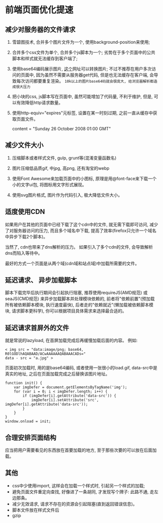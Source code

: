 # 前端页面优化提速

## 减少对服务器的文件请求

1. 雪碧图技术, 合并多个图片文件为一个, 使用background-position来使用; 

2. 合并多个css文件为单个, 合并多个js脚本为一个; 劣势在于多个页面中的公共脚本和样式就无法缓存到客户端了; 

3. 使用base64编码展示图片, [这个](https://varvy.com/tools/base64/)网址可以转换图片; 不过不推荐在用户多次访问的页面中, 因为虽然不需要从服务器get代码, 但是也无法缓存在客户端, 会导致每次访问都要重复渲染。 `10k以上的图片base64码就会很庞大, 给浏览器解析都造成很大压力` 

4. 把小块的css, js脚本写在页面中, 虽然可能增加了代码量, 不利于维护, 但是, 可以有效降低http请求数量。 

5. 使用http-equiv="expires"元标签, 设置在某一时刻过期, 之前一直从缓存中获取页面文件。 

    

    content = "Sunday 26 October 2008 01:00 GMT"

## 减少文件大小

1. 压缩脚本或者样式文件, gulp, grunt等(混淆变量函数名)

2. 图片压缩低品质gif, 中jpg, 高png, 还有淘宝的webp

3. 使用Font Awesome来加载页面中的小图标, 原理是用@font-face来下载一个小的文字ui包, 将图标用文字形式展现。 

4. 使用svg图片格式, 图片作为代码引入, 极大降低文件大小。 

## 适度使用CDN

如果用户在其他的页面中已经下载了这个cdn中的文件, 就无需下载即可访问, 减少了对服务器访问的压力, 而且多个域名中下载, 提高了效率(firefox只允许一个域名中异步下载2个脚本)。 

当然了, cdn也带来了dns解析的压力。 如果引入了多个cdn的文件, 会导致解析dns而陷入等待中。 

最好的方式一个页面是从两个域(cdn域和站点域)中加载所需要的文件。 

## 延迟请求、 异步加载脚本

脚本下载完毕后执行期间会引起执行阻塞, 推荐使用requireJS(AMD规范) 或 seaJS(CMD规范) 来异步加载脚本并处理模块依赖的, 前者将"依赖前置"(预加载所有被依赖脚本模块, 执行速度最快), 后者走的"依赖就近"(懒加载被依赖脚本模块, 请求脚本更科学), 你可以根据项目具体需求来选择最合适的。 

## 延迟请求首屏外的文件

就是常说的lazyload, 在首屏加载完成后再缓慢加载后面的内容。 例如: 

    < img src = "data:image/png; base64, R0lGODlhAQABAAD/ACwAAAAAAQABAAACADs="
    data - src = "a.jpg" >

页面初次加载时, 用的是base64编码, 或者使用一张很小的load.gif, data-src中是真实的地址, 之后在页面加载完成之后替换该图片地址。 

    function init() {
        var imgDefer = document.getElementsByTagName('img'); 
        for (var i = 0; i < imgDefer.length; i++) {
            if (imgDefer[i].getAttribute('data-src')) {
                imgDefer[i].setAttribute('src', imgDefer[i].getAttribute('data-src')); 
            }
        }
    }
    window.onload = init; 

## 合理安排页面结构

应当把用户需要看见的东西放在首要加载的地方, 至于那些次要的可以放在后面加载。 

## 其他

- css中少使用import, 这样会在加载一个样式时, 引起另一个样式的加载; 
- 避免页面文件重定向查找, 好像进了一条胡同, 才发现写个牌子: 此路不通, 走左边那条。 
- 减少无效请求, 请求不存在的资源会引起阻塞(直到返回错误信息)。 
- 脚本文件放在样式文件后
- gzip


